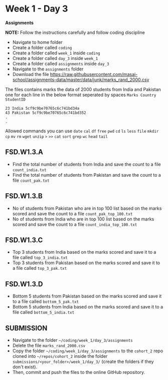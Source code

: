 # Week 1 - Day 3

**Assignments**

**NOTE:** Follow the instructions carefully and follow coding discipline

- Navigate to home folder 
- Create a folder called `coding` 
- Create a folder called `week_1` inside `coding`
- Create a folder called `day_3` inside `week_1`
- Create a folder called `assignments` inside `day_3`
- Navigate to the `assignments` folder
- Download the file https://raw.githubusercontent.com/masai-school/assignments-data/master/data/junk/marks_rand_2000.csv

The files contains marks the data of 2000 students from India and Pakistan one for each line in the below format seperated by spaces `Marks Country StudentID`

``` 
23 India 5cf9c9be70765c6c741bd34a
43 Pakistan 5cf9c9be70765c6c741bd352
.
.

```



Allowed commands you can use `date` `cal` `df` `free` `pwd` `cd` `ls` `less` `file` `mkdir` `cp` `mv` `rm` `wget` `unzip` `>` `>>` `cat` `sort` `grep` `wc` `head` `tail`



## FSD.W1.3.A 

- Find the total number of students from India and save the count to a file `count_india.txt`
- Find the total number of students from Pakistan and save the count to a file `count_pak.txt`

## FSD.W1.3.B

- No of students from Pakistan who are in top 100 list based on the marks scored and save the count to a file `count_pak_top_100.txt`
- No of students from India who are in top 100 list based on the marks scored and save the count to a file `count_india_top_100.txt`

## FSD.W1.3.C

- Top 3 students from India based on the marks scored and save it to a file called `top_3_india.txt`
- Top 3 students from Pakistan based on the marks scored and save it to a file called `top_3_pak.txt`

## FSD.W1.3.D

- Bottom 5 students from Pakistan based on the marks scored and save it to a file called `bottom_5_pak.txt`
- Bottom 5 students from India based on the marks scored and save it to a file called `bottom_5_india.txt`



## SUBMISSION

- Navigate to the folder `~/coding/week_1/day_3/assignments`
- Delete the file `marks_rand_2000.csv`
- Copy the folder  `~/coding/week_1/day_3/assignments` to the `cohort_2` repo cloned into `~/repos/cohort_2` inside the folder `submissions/<your_folder>/week_1/day_3/`  (create the folders if they don't exist). 
- Then, commit and push the files to the online GitHub repository.